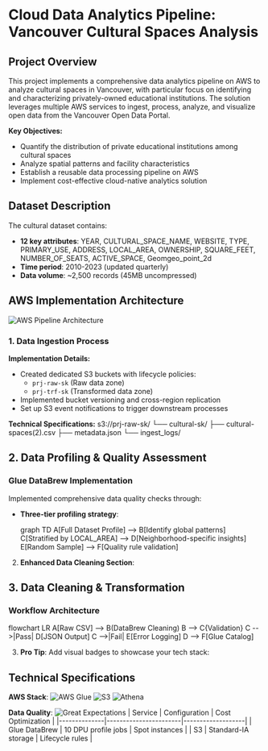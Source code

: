 # Cloud Data Analytics Pipeline: Vancouver Cultural Spaces Analysis

## Project Overview
This project implements a comprehensive data analytics pipeline on AWS to analyze cultural spaces in Vancouver, with particular focus on identifying and characterizing privately-owned educational institutions. The solution leverages multiple AWS services to ingest, process, analyze, and visualize open data from the Vancouver Open Data Portal.

**Key Objectives:**
- Quantify the distribution of private educational institutions among cultural spaces
- Analyze spatial patterns and facility characteristics
- Establish a reusable data processing pipeline on AWS
- Implement cost-effective cloud-native analytics solution

## Dataset Description
The cultural dataset contains:
- **12 key attributes**: YEAR, CULTURAL_SPACE_NAME, WEBSITE, TYPE, PRIMARY_USE, ADDRESS, LOCAL_AREA, OWNERSHIP, SQUARE_FEET, NUMBER_OF_SEATS, ACTIVE_SPACE, Geomgeo_point_2d
- **Time period**: 2010-2023 (updated quarterly)
- **Data volume**: ~2,500 records (45MB uncompressed)

## AWS Implementation Architecture

![AWS Pipeline Architecture](media/pipeline_architecture.png)

### 1. Data Ingestion Process
**Implementation Details:**
- Created dedicated S3 buckets with lifecycle policies:
  - `prj-raw-sk` (Raw data zone)
  - `prj-trf-sk` (Transformed data zone)
- Implemented bucket versioning and cross-region replication
- Set up S3 event notifications to trigger downstream processes

**Technical Specifications:**
s3://prj-raw-sk/
└── cultural-sk/
    ├── cultural-spaces(2).csv
    ├── metadata.json
    └── ingest_logs/
## 2. Data Profiling & Quality Assessment

### Glue DataBrew Implementation
Implemented comprehensive data quality checks through:

- **Three-tier profiling strategy**:

  graph TD
    A[Full Dataset Profile] --> B[Identify global patterns]
    C[Stratified by LOCAL_AREA] --> D[Neighborhood-specific insights]
    E[Random Sample] --> F[Quality rule validation]

2. **Enhanced Data Cleaning Section**:

## 3. Data Cleaning & Transformation

### Workflow Architecture

flowchart LR
    A[Raw CSV] --> B(DataBrew Cleaning)
    B --> C{Validation}
    C -->|Pass| D[JSON Output]
    C -->|Fail| E[Error Logging]
    D --> F[Glue Catalog]

3. **Pro Tip**: Add visual badges to showcase your tech stack:

## Technical Specifications

**AWS Stack**:
![AWS Glue](https://img.shields.io/badge/AWS-Glue-orange?logo=amazonaws)
![S3](https://img.shields.io/badge/Storage-S3-blue?logo=amazonaws)
![Athena](https://img.shields.io/badge/Query-Athena-blueviolet?logo=amazonaws)

**Data Quality**:
![Great Expectations](https://img.shields.io/badge/Quality-Great_Expectations-green)
| Service       | Configuration          | Cost Optimization |
|--------------|-----------------------|-------------------|
| Glue DataBrew | 10 DPU profile jobs    | Spot instances    |
| S3           | Standard-IA storage   | Lifecycle rules   |
